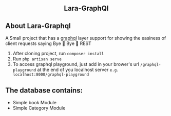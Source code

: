 <h2 align="center">Lara-GraphQl</h2>


## About Lara-Graphql

A Small project that has a <a href="https://graphql.org/">graphql</a> layer support for showing the easiness of client requests saying Bye :wave: Bye :wave: REST

1. After cloning project, run `composer install`
2. Run `php artisan serve`
3. To access graphql playground, just add in your brower's url `/graphql-playground` at the end of you localhost server `e.g. localhost:8000/graphql-playground`


## The database contains:
- Simple book Module
- Simple Category Module
